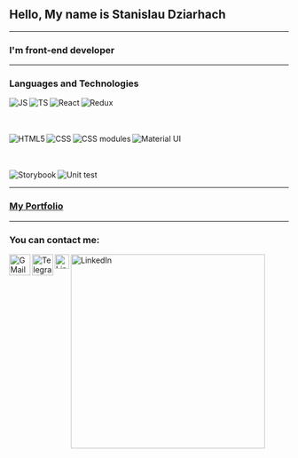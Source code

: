## Hello, My name is Stanislau Dziarhach
<hr>

### I'm front-end developer
<hr>

### Languages and Technologies


[<img align="left" alt="JS" src="https://camo.githubusercontent.com/f5a4977b3c10ea6a3ef87a3c51e61a1c201a895c99a6c9c74a9d3efe508cd8bb/68747470733a2f2f696d672e736869656c64732e696f2f62616467652f2d4a6176615363726970742d3039303930393f7374796c653d666f722d7468652d6261646765266c6f676f3d4a617661536372697074"/>][linkedin]
[<img align="left" alt="TS" src="https://camo.githubusercontent.com/def5d6350e4f795ec1907b661fcfb9812c5ef776704854463af2f775ec49b2f4/68747470733a2f2f696d672e736869656c64732e696f2f62616467652f2d547970655363726970742d3039303930393f7374796c653d666f722d7468652d6261646765266c6f676f3d54797065536372697074"/>][linkedin]
[<img align="left" alt="React" src="https://camo.githubusercontent.com/7f7f82a8db00cc56b28b068b383ac4db995a3ed1e70c2b4163d205be4f166a49/68747470733a2f2f696d672e736869656c64732e696f2f62616467652f2d52656163742d3039303930393f7374796c653d666f722d7468652d6261646765266c6f676f3d5265616374"/>][linkedin]
[<img align="left" alt="Redux" src="https://camo.githubusercontent.com/9f26f7e3ea9c5376fd255ee200fd783e4286ddf774a02c98a32edd96ef8c0859/68747470733a2f2f696d672e736869656c64732e696f2f62616467652f2d52656475782d3039303930393f7374796c653d666f722d7468652d6261646765266c6f676f3d5265647578"/>][linkedin]

<br>
<br>
<br>

[<img align="left" alt="HTML5" src="https://camo.githubusercontent.com/7ee985b72550da31d0ba91bf068f433f761dba9f90efe8f8102ffd851ce5e166/68747470733a2f2f696d672e736869656c64732e696f2f62616467652f2d48544d4c2d3039303930393f7374796c653d666f722d7468652d6261646765266c6f676f3d68746d6c35"/>][linkedin]
[<img align="left" alt="CSS" src="https://camo.githubusercontent.com/16c50c96d49a2263de9fc316615341af0ef1aeae5dd7753638c0b5d4f815d14c/68747470733a2f2f696d672e736869656c64732e696f2f62616467652f2d4353532d3039303930393f7374796c653d666f722d7468652d6261646765266c6f676f3d63737333"/>][linkedin]
[<img align="left" alt="CSS modules" src="https://camo.githubusercontent.com/0a0296d25c82b404aa12bd23ddcefbf2b7bebffa4ae8f3006f6914e38bd6adbf/68747470733a2f2f696d672e736869656c64732e696f2f62616467652f2d4353532532304d6f64756c65732d3039303930393f7374796c653d666f722d7468652d6261646765"/>][linkedin]
[<img align="left" alt="Material UI" src="https://camo.githubusercontent.com/8c6da93174b2fc904ca086f7b4040278f18f783e8a610c6ba11d44935a2ad5a8/68747470733a2f2f696d672e736869656c64732e696f2f62616467652f2d4d6174657269616c25323055492d3039303930393f7374796c653d666f722d7468652d6261646765"/>][linkedin]

<br>
<br>
<br>

[<img align="left" alt="Storybook" src="https://camo.githubusercontent.com/7af5877116afb13d5d4ebd42a862cf5f27d8158c9b3d7572305c1d7f8de1c7cb/68747470733a2f2f696d672e736869656c64732e696f2f62616467652f2d53746f7279426f6f6b2d3039303930393f7374796c653d666f722d7468652d6261646765"/>][linkedin]
[<img align="left" alt="Unit test" src="https://camo.githubusercontent.com/3042b8a1792e4cf7e5cd113e4952dc771ec25098ae5689281f21fee1c7fc15be/68747470733a2f2f696d672e736869656c64732e696f2f62616467652f2d556e697425323054657374732d3039303930393f7374796c653d666f722d7468652d6261646765"/>][linkedin]

<br>
<hr>


### <a href="https://tranquil-scone-b29eda.netlify.app/" target="_blank">My Portfolio</a>
<hr>

### You can contact me: 

[<img align="left" alt="GMail" width="38px" src="https://logos-world.net/wp-content/uploads/2020/11/Gmail-Logo.png"/>][gmail]
[<img align="left" alt="Telegram" width="38px" src="https://1000logos.net/wp-content/uploads/2021/04/Telegram-logo.png"/>][telegram]
[<img align="left" alt="LinkedIn" width="26px" src="https://oprojektowaniu.pl/wp-content/uploads/2017/02/official-linkedin-logo-tile.png"/>][linkedin]
[<img align="left" alt="LinkedIn" width="350px" src="https://www.codewars.com/users/Dergacz/badges/small"/>][codewars]



[gmail]: mailto:sats96dergach@gmail.com
[telegram]: https://t-do.ru/Rafael333
[linkedin]: https://www.linkedin.com/in/stanislau-dziarhach-6460aa20b/
[codewars]: https://www.codewars.com/users/Dergacz/published_translations
